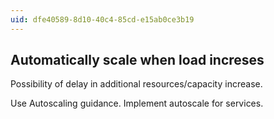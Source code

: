 ```yaml
---
uid: dfe40589-8d10-40c4-85cd-e15ab0ce3b19
---
```

## Automatically scale when load increses

<div class="alert is-warning"><p>Possibility of delay in additional resources/capacity increase.</p></div>

Use Autoscaling guidance. Implement autoscale for services.